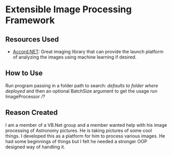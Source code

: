 # Extensible Image Processing Framework

## Resources Used

- [Accord.NET](http://accord-framework.net/index.html): Great imaging library that can provide the launch platform of analyzing the images using machine learning if desired.

## How to Use

Run program passing in a folder path to search: *defaults to folder where deployed* and then an optional BatchSize argument to get the usage run ImageProcessor /?

## Reason Created

I am a member of a VB.Net group and a member wanted help with his image processing of Astronomy pictures.  He is taking pictures of some cool things.  I developed this as a platform for him to process various images.  He had some beginnings of things but I felt he needed a stronger OOP designed way of handling it.
